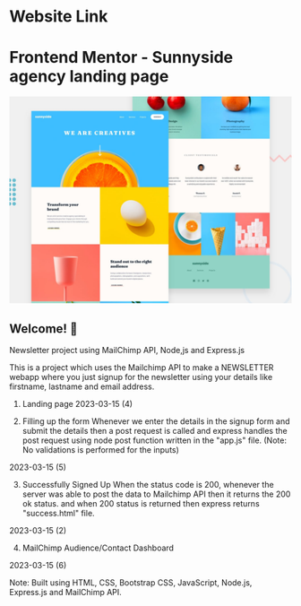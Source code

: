 # Website Link


# Frontend Mentor - Sunnyside agency landing page

![Design preview for the Sunnyside agency landing page coding challenge](./design/desktop-preview.jpg)

## Welcome! 👋

Newsletter project using MailChimp API, Node,js and Express.js

This is a project which uses the Mailchimp API to make a NEWSLETTER webapp where you just signup for the newsletter using your details like firstname, lastname and email address.

1. Landing page
2023-03-15 (4)

2. Filling up the form
Whenever we enter the details in the signup form and submit the details then a post request is called and express handles the post request using node post function written in the "app.js" file. (Note: No validations is performed for the inputs)

2023-03-15 (5)

3. Successfully Signed Up
When the status code is 200, whenever the server was able to post the data to Mailchimp API then it returns the 200 ok status. and when 200 status is returned then express returns "success.html" file.

2023-03-15 (2)

4. MailChimp Audience/Contact Dashboard


2023-03-15 (6)



Note:
Built using HTML, CSS, Bootstrap CSS, JavaScript, Node.js, Express.js and MailChimp API.
